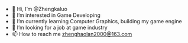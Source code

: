 - 👋 Hi, I’m @Zhengkaluo
- 👀 I’m interested in Game Developing
- 🌱 I’m currently learning Computer Graphics, building my game engine
- 💞️ I’m looking for a job at game industry
- 📫 How to reach me zhenghaolan2000@163.com

<!---
Zhengkaluo/Zhengkaluo is a ✨ special ✨ repository because its `README.md` (this file) appears on your GitHub profile.
You can click the Preview link to take a look at your changes.
--->
